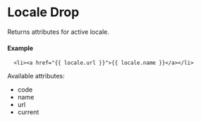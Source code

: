# Locale Drop

Returns attributes for active locale.

#### Example

~~~ liquid
  <li><a href="{{ locale.url }}">{{ locale.name }}</a></li>
~~~

Available attributes:

* code
* name
* url
* current
